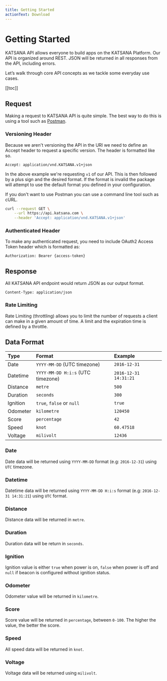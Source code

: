 ```yaml
---
title: Getting Started
actionText: Download
---
```


# Getting Started

KATSANA API allows everyone to build apps on the KATSANA Platform. Our API is organized around REST. JSON will be returned in all responses from the API, including errors.

Let’s walk through core API concepts as we tackle some everyday use cases.


[[toc]]

## Request

Making a request to KATSANA API is quite simple. The best way to do this is using a tool such as [Postman](http://www.getpostman.com/).


### Versioning Header

Because we aren't versioning the API in the URI we need to define an Accept header to request a specific version. The header is formatted like so.

    Accept: application/vnd.KATSANA.v1+json

In the above example we're requesting `v1` of our API. This is then followed by a plus sign and the desired format. If the format is invalid the package will attempt to use the default format you defined in your configuration.

If you don't want to use Postman you can use a command line tool such as cURL.

```bash
curl --request GET \
    --url https://api.katsana.com \
    --header 'Accept: application/vnd.KATSANA.v1+json'
```

### Authenticated Header

To make any authenticated request, you need to include OAuth2 Access Token header which is formatted as:

    Authorization: Bearer {access-token}

## Response

All KATSANA API endpoint would return JSON as our output format.

    Content-Type: application/json

### Rate Limiting

Rate Limiting (throttling) allows you to limit the number of requests a client can make in a given amount of time. A limit and the expiration time is defined by a throttle.

## Data Format

| Type          | Format                            | Example
|:--------------|:----------------------------------|:---------
| Date          | `YYYY-MM-DD` (UTC timezone)       | `2016-12-31`
| Datetime      | `YYYY-MM-DD H:i:s` (UTC timezone) | `2016-12-31 14:31:21`
| Distance      | `metre`                           | `500`
| Duration      | `seconds`                         | `300`
| Ignition      | `true`, `false` or `null`         | `true`
| Odometer      | `kilometre`                        | `120450`
| Score         | `percentage`                      | `42`
| Speed         | `knot`                            | `60.47518`
| Voltage       | `milivolt`                        | `12436`

### Date 

Date data will be returned using `YYYY-MM-DD` format (e.g: `2016-12-31`) using `UTC` timezone.

### Datetime

Datetime data will be returned using `YYYY-MM-DD H:i:s` format (e.g: `2016-12-31 14:31:21`) using `UTC` format.

### Distance

Distance data will be returned in `metre`.

### Duration

Duration data will be return in `seconds`.

### Ignition

Ignition value is either `true` when power is on, `false` when power is off and `null` if beacon is configured without ignition status.

### Odometer

Odometer value will be returned in `kilometre`.

### Score

Score value will be returned in `percentage`, between `0-100`. The higher the value, the better the score.

### Speed

All speed data will be returned in `knot`.

### Voltage

Voltage data will be returned using `milivolt`.


